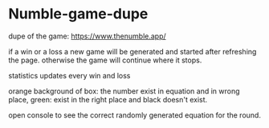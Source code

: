 # Numble-game-dupe

dupe of the game: https://www.thenumble.app/

if a win or a loss a new game will be generated and started after refreshing the page. otherwise the game will continue where it stops.

statistics updates every win and loss

orange background of box: the number exist in equation and in wrong place, green: exist in the right place and black doesn't exist.

open console to see the correct randomly generated equation for the round.
